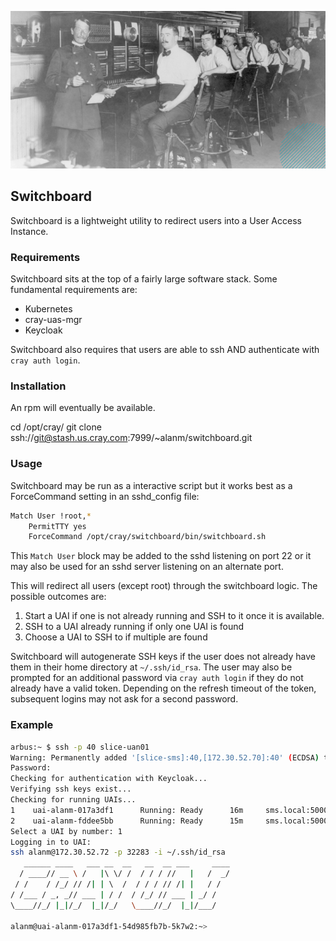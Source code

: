 ![picture](img/switchboard.jpg)

## Switchboard
Switchboard is a lightweight utility to redirect users into a User Access Instance.

### Requirements
Switchboard sits at the top of a fairly large software stack. Some fundamental 
requirements are:
* Kubernetes
* cray-uas-mgr
* Keycloak

Switchboard also requires that users are able to ssh AND authenticate with
`cray auth login`.


### Installation
An rpm will eventually be available.

cd /opt/cray/
git clone ssh://git@stash.us.cray.com:7999/~alanm/switchboard.git

### Usage
Switchboard may be run as a interactive script but it works best as a 
ForceCommand setting in an sshd_config file:

```bash
Match User !root,*
	PermitTTY yes
	ForceCommand /opt/cray/switchboard/bin/switchboard.sh
```

This `Match User` block may be added to the sshd listening on port 22 or it
may also be used for an sshd server listening on an alternate port.

This will redirect all users (except root) through the switchboard logic. The 
possible outcomes are:

1. Start a UAI if one is not already running and SSH to it once it is available.
2. SSH to a UAI already running if only one UAI is found
3. Choose a UAI to SSH to if multiple are found

Switchboard will autogenerate SSH keys if the user does not already have them
in their home directory at `~/.ssh/id_rsa`. The user may also be prompted for
an additional password via `cray auth login` if they do not already have a valid
token. Depending on the refresh timeout of the token, subsequent logins may not
ask for a second password.

### Example
```bash
arbus:~ $ ssh -p 40 slice-uan01
Warning: Permanently added '[slice-sms]:40,[172.30.52.70]:40' (ECDSA) to the list of known hosts.
Password:
Checking for authentication with Keycloak...
Verifying ssh keys exist...
Checking for running UAIs...
1 	 uai-alanm-017a3df1 	 Running: Ready 	 16m 	 sms.local:5000/cray/cray-uas-sles15-slurm:latest
2 	 uai-alanm-fddee5bb 	 Running: Ready 	 15m 	 sms.local:5000/cray/cray-uas-sles15-pbs:latest
Select a UAI by number: 1
Logging in to UAI:
ssh alanm@172.30.52.72 -p 32283 -i ~/.ssh/id_rsa
   ______ ____   ___ __  __   __  __ ___     ____
  / ____// __ \ /   |\ \/ /  / / / //   |   /  _/
 / /    / /_/ // /| | \  /  / / / // /| |   / /
/ /___ / _, _// ___ | / /  / /_/ // ___ | _/ /
\____//_/ |_|/_/  |_|/_/   \____//_/  |_|/___/

alanm@uai-alanm-017a3df1-54d985fb7b-5k7w2:~>
```
